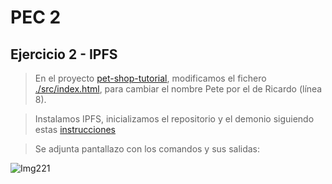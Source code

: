 # PEC 2

## Ejercicio 2 - IPFS

> En el proyecto [pet-shop-tutorial](https://github.com/rpmaya/uah-ethereum/tree/master/Pec2/Ejercicio2/pet-shop-tutorial), modificamos el fichero [./src/index.html](https://github.com/rpmaya/uah-ethereum/blob/master/Pec2/Ejercicio2/pet-shop-tutorial/src/index.html), para cambiar el nombre Pete por el de Ricardo (línea 8).

> Instalamos IPFS, inicializamos el repositorio y el demonio siguiendo estas [instrucciones](https://docs.ipfs.io/introduction/usage/)

> 

> Se adjunta pantallazo con los comandos y sus salidas:

![Img221](./img/)